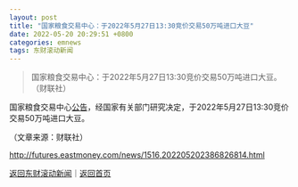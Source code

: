```yaml
---
layout: post
title: "国家粮食交易中心：于2022年5月27日13:30竞价交易50万吨进口大豆"
date: 2022-05-20 20:29:51 +0800
categories: emnews
tags: 东财滚动新闻
---
```

> 国家粮食交易中心：于2022年5月27日13:30竞价交易50万吨进口大豆。（财联社）

<p>国家粮食交易中心<span id="Info.3332"><a href="http://data.eastmoney.com/notices/" class="infokey">公告</a></span>，经国家有关部门研究决定，于2022年5月27日13:30竞价交易50万吨进口大豆。</p><p class="em_media">（文章来源：财联社）</p>

<http://futures.eastmoney.com/news/1516,202205202386826814.html>

[返回东财滚动新闻](//finews.withounder.com/emnews/)｜[返回首页](//finews.withounder.com/)